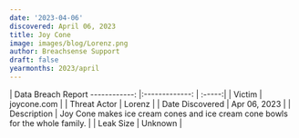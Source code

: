 ```yaml
---
date: '2023-04-06'
discovered: April 06, 2023
title: Joy Cone
image: images/blog/Lorenz.png
author: Breachsense Support
draft: false
yearmonths: 2023/april
---
```



| Data Breach Report
------------:     |:-------------:    | :-----:|
| Victim      | joycone.com      | 
| Threat Actor      | Lorenz      | 
| Date Discovered      | Apr 06, 2023      | 
| Description      | Joy Cone makes ice cream cones and ice cream cone bowls for the whole family.      | 
| Leak Size      | Unknown      | 


